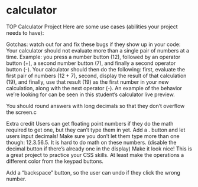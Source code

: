 # calculator
TOP Calculator Project
Here are some use cases (abilities your project needs to have):

<!-- Your calculator is going to contain functions for all of the basic math operators you typically find on calculators, so start by creating functions for the following items and testing them in your browser’s console. - DONE

- add
- subtract
- multiply
- divide -->

<!-- A calculator operation will consist of a number, an operator, and another number. For example, 3 + 5. Create three variables for each of the parts of a calculator operation. Create a variable for the first number, the operator, and the second number. You’ll use these variables to update your display later. - DONE

Create a new function operate that takes an operator and 2 numbers and then calls one of the above functions on the numbers. -DONE

Create a basic HTML calculator with buttons for each digit, each of the above functions and an “Equals” key. - DONE

Do not worry about wiring up the JS just yet.

There should also be a display for the calculator. Go ahead and fill it with some dummy numbers so it looks correct.
Add a “clear” button. - DONE

Create the functions that populate the display when you click the number buttons. You should be storing the ‘display value’ in a variable somewhere for use in the next step. - DONE

Make the calculator work! You’ll need to store the first number and second number that are input into the calculator, utilize the operator that the user selects, and then operate() on the two numbers when the user presses the “=” key. DONE -->

<!-- You should already have the code that can populate the display, so once operate() has been called, update the display with the ‘solution’ to the operation. DONE -->

<!-- This is the hardest part of the project. You need to figure out how to store all the values and call the operate function with them. Don’t feel bad if it takes you a while to figure out the logic. -->

Gotchas: watch out for and fix these bugs if they show up in your code:
Your calculator should not evaluate more than a single pair of numbers at a time. 
Example: you press a number button (12), followed by an operator button (+), a second number button (7), and finally a second operator button (-). Your calculator should then do the following: first, evaluate the first pair of numbers (12 + 7), second, display the result of that calculation (19), and finally, use that result (19) as the first number in your new calculation, along with the next operator (-). An example of the behavior we’re looking for can be seen in this student’s calculator live preview.

You should round answers with long decimals so that they don’t overflow the screen.c
<!-- Pressing = before entering all of the numbers or an operator could cause problems! -->
<!-- Pressing “clear” should wipe out any existing data. Make sure the user is really starting fresh after pressing “clear” -->

<!-- Display a snarky error message if the user tries to divide by 0… and don’t let it crash your calculator!  -->

Extra credit
Users can get floating point numbers if they do the math required to get one, but they can’t type them in yet. Add a . button and let users input decimals! Make sure you don’t let them type more than one though: 12.3.56.5. It is hard to do math on these numbers. (disable the decimal button if there’s already one in the display)
Make it look nice! This is a great project to practice your CSS skills. At least make the operations a different color from the keypad buttons.

Add a “backspace” button, so the user can undo if they click the wrong number.

<!-- Add keyboard support! -->